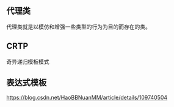 ## 代理类
代理类就是以模仿和增强一些类型的行为为目的而存在的类。

## CRTP
奇异递归模板模式

## 表达式模板
https://blog.csdn.net/HaoBBNuanMM/article/details/109740504